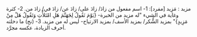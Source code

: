 مزيد : مَزِيد [مفرد]:
1- اسم مفعول من زادَ/ زادَ على/ زادَ عن/ زادَ في/ زادَ من.
2- كثرة وغاية في الشيء "له مزيد من الخبرة- {يَوْمَ نَقُولُ لِجَهَنَّمَ هَلِ امْتَلأْتِ وَتَقُولُ هَلْ مِنْ مَزِيدٍ}" بمزيد الشُّكر/ بمزيد الأسف/ بمزيد الارتياح- ليس له من مزيد.
3- (نح) ما دخلته أحرف الزيادة، عكسه مجرَّد. 